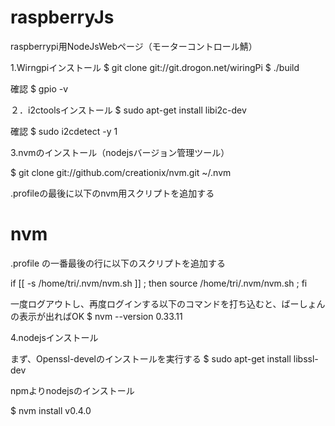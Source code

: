 # raspberryJs
raspberrypi用NodeJsWebページ（モーターコントロール鯖）

1.Wirngpiインストール
$ git clone git://git.drogon.net/wiringPi
$ ./build

確認
$ gpio -v

２．i2ctoolsインストール
$ sudo apt-get install libi2c-dev

確認
$ sudo i2cdetect -y 1

3.nvmのインストール（nodejsバージョン管理ツール）

$ git clone git://github.com/creationix/nvm.git ~/.nvm

.profileの最後に以下のnvm用スクリプトを追加する

# nvm
.profile
の一番最後の行に以下のスクリプトを追加する

if [[ -s /home/tri/.nvm/nvm.sh ]] ; then
    source /home/tri/.nvm/nvm.sh ;
fi

一度ログアウトし、再度ログインする以下のコマンドを打ち込むと、ばーしょんの表示が出ればOK
$ nvm --version
0.33.11

4.nodejsインストール

まず、Openssl-develのインストールを実行する
$ sudo apt-get install libssl-dev

npmよりnodejsのインストール

$ nvm install v0.4.0




